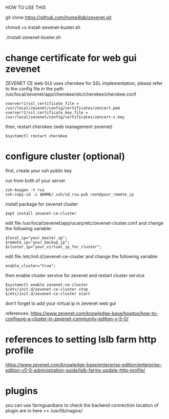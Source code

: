 HOW TO USE THIS

git clone https://github.com/home4lab/zevenet.git

chmod +x install-zevenet-buster.sh

./install-zevenet-buster.sh

# change certificate for web gui zevenet

ZEVENET CE web GUi uses cherokee for SSL implementation, please refer to the config file in the path /usr/local/zevenet/app/cherokee/etc/cherokee/cherokee.conf


    vserver!1!ssl_certificate_file = /usr/local/zevenet/config/certificates/zencert.pem
    vserver!1!ssl_certificate_key_file = /usr/local/zevenet/config/certificates/zencert-c.key

then, restart cherokee (web management zevenet)

    $systemctl restart cherokee


# configure cluster (optional)


first, create your ssh public key

run from both of your server

    ssh-keygen -t rsa
    ssh-copy-id -i $HOME/.ssh/id_rsa.pub root@your_remote_ip



install package for zevenet cluster

    $apt install zevenet-ce-cluster
    
edit file /usr/local/zevenet/app/ucarp/etc/zevenet-cluster.conf and change the following variable:

    $local_ip="your_master_ip";
    $remote_ip="your_backup_ip";
    $cluster_ip="your_virtual_ip_for_cluster";
    
    
edit file /etc/init.d/zevenet-ce-cluster and change the following variable:

    enable_cluster="true";
    
then enable cluster service for zevenet and restart cluster service

    $systemctl enable zevenet-ce-cluster
    $/etc/init.d/zevenet-ce-cluster stop
    $/etc/init.d/zevenet-ce-cluster start

don't forget to add your virtual ip in zevenet web gui

references:
https://www.zevenet.com/knowledge-base/howtos/how-to-configure-a-cluster-in-zevenet-community-edition-v-5-0/

# references to setting lslb farm http profile

https://www.zevenet.com/knowledge-base/enterprise-edition/enterprise-edition-v5-0-administration-guide/lslb-farms-update-http-profile/

# plugins
you can use farmguardians to check the backend connection
location of plugin are in here >> /usr/lib/nagios/
